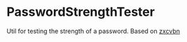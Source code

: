 # PasswordStrengthTester
Util for testing the strength of a password. Based on [zxcvbn](https://github.com/dropbox/zxcvbn)
